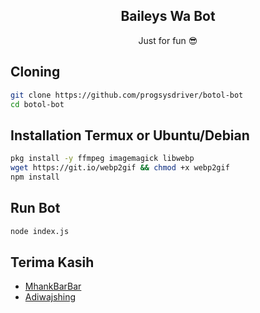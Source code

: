 <h2 align="center">Baileys Wa Bot</h2>
<p align="center">Just for fun 😎</p>

## Cloning
```sh
git clone https://github.com/progsysdriver/botol-bot
cd botol-bot
```

## Installation Termux or Ubuntu/Debian

```sh
pkg install -y ffmpeg imagemagick libwebp
wget https://git.io/webp2gif && chmod +x webp2gif
npm install
```

## Run Bot
```sh
node index.js
```

## Terima Kasih
- [MhankBarBar](https://github.com/github.com/MhankBarBar)
- [Adiwajshing](https://github.com/adiwajshing)
